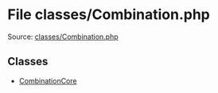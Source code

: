 File classes/Combination.php
=========

Source: [classes/Combination.php](https://github.com/PrestaShop/PrestaShop/blob/1.5.3.1/classes/Combination.php)


Classes
-------

* [CombinationCore](class.CombinationCore.md)

